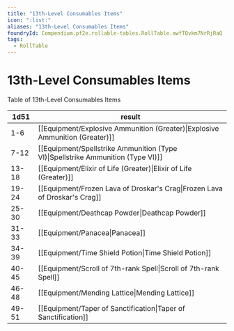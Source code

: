 ```yaml
---
title: "13th-Level Consumables Items"
icon: ":list:"
aliases: "13th-Level Consumables Items"
foundryId: Compendium.pf2e.rollable-tables.RollTable.awfTQvkm7NrRjRaQ
tags:
  - RollTable
---
```


# 13th-Level Consumables Items
<p>Table of 13th-Level Consumables Items</p>

| 1d51 | result |
|------|--------|
| 1-6 | [[Equipment/Explosive Ammunition (Greater)\|Explosive Ammunition (Greater)]] |
| 7-12 | [[Equipment/Spellstrike Ammunition (Type VI)\|Spellstrike Ammunition (Type VI)]] |
| 13-18 | [[Equipment/Elixir of Life (Greater)\|Elixir of Life (Greater)]] |
| 19-24 | [[Equipment/Frozen Lava of Droskar's Crag\|Frozen Lava of Droskar's Crag]] |
| 25-30 | [[Equipment/Deathcap Powder\|Deathcap Powder]] |
| 31-33 | [[Equipment/Panacea\|Panacea]] |
| 34-39 | [[Equipment/Time Shield Potion\|Time Shield Potion]] |
| 40-45 | [[Equipment/Scroll of 7th-rank Spell\|Scroll of 7th-rank Spell]] |
| 46-48 | [[Equipment/Mending Lattice\|Mending Lattice]] |
| 49-51 | [[Equipment/Taper of Sanctification\|Taper of Sanctification]] |
